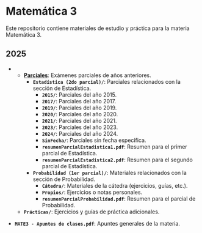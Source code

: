 # Matemática 3

Este repositorio contiene materiales de estudio y práctica para la materia Matemática 3.

## 2025
*
   * **[Parciales](/2025/Parciales)**: Exámenes parciales de años anteriores.
        * **`Estadística (2do parcial)/`**: Parciales relacionados con la sección de Estadística.
            * **`2015/`**: Parciales del año 2015.
            * **`2017/`**: Parciales del año 2017.
            * **`2019/`**: Parciales del año 2019.
            * **`2020/`**: Parciales del año 2020.
            * **`2021/`**: Parciales del año 2021.
            * **`2023/`**: Parciales del año 2023.
            * **`2024/`**: Parciales del año 2024.
            * **`SinFecha/`**: Parciales sin fecha específica.
            * **`resumenParcialEstadistica1.pdf`**: Resumen para el primer parcial de Estadística.
            * **`resumenParcialEstadistica2.pdf`**: Resumen para el segundo parcial de Estadística.
        * **`Probabilidad (1er parcial)/`**: Materiales relacionados con la sección de Probabilidad.
            * **`Cátedra/`**: Materiales de la cátedra (ejercicios, guías, etc.).
            * **`Propios/`**: Ejercicios o notas personales.
            * **`resumenParcialProbabilidad.pdf`**: Resumen para el parcial de Probabilidad.
    * **`Prácticas/`**: Ejercicios y guías de práctica adicionales.

* **`MATE3 - Apuntes de clases.pdf`**: Apuntes generales de la materia.
